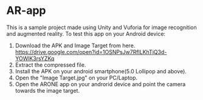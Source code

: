 # AR-app
This is a sample project made using Unity and Vuforia for image recognition and augmented reality. 
To test this app on your Android device:
1) Download the APK and Image Target from here. https://drive.google.com/open?id=1OSNPsJw7RflLKhTjQ3d-YOWlK3rsYZKq
2) Extract the compressed file.
3) Install the APK on your android smartphone(5.0 Lollipop and above).
4) Open the "Image Target.jpg" on your PC/Laptop.
5) Open the ARONE app on your androrid device and point the camera towards the image target.


